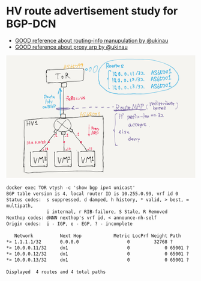 
# HV route advertisement study for BGP-DCN

- [GOOD reference about routing-info manupulation by @ukinau](https://engineering.linecorp.com/ja/blog/openstack-summit-vancouver-2018-recap-2-2/)
- [GOOD reference about proxy arp by @ukinau](https://qiita.com/ukinau/items/cb25588fb0c276a009dc)

![](topo.png)

```
docker exec TOR vtysh -c 'show bgp ipv4 unicast'
BGP table version is 4, local router ID is 10.255.0.99, vrf id 0
Status codes:  s suppressed, d damped, h history, * valid, > best, = multipath,
               i internal, r RIB-failure, S Stale, R Removed
Nexthop codes: @NNN nexthop's vrf id, < announce-nh-self
Origin codes:  i - IGP, e - EGP, ? - incomplete

   Network          Next Hop            Metric LocPrf Weight Path
*> 1.1.1.1/32       0.0.0.0                  0         32768 ?
*> 10.0.0.11/32     dn1                      0             0 65001 ?
*> 10.0.0.12/32     dn1                      0             0 65001 ?
*> 10.0.0.13/32     dn1                      0             0 65001 ?

Displayed  4 routes and 4 total paths
```

